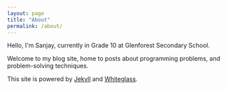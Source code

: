 ```yaml
---
layout: page
title: "About"
permalink: /about/
---
```


Hello, I'm Sanjay, currently in Grade 10 at Glenforest Secondary School.

Welcome to my blog site, home to posts about programming problems, and
problem-solving techniques.

This site is powered by [Jekyll](https://jekyllrb.com/) and [Whiteglass](https://github.com/yous/whiteglass).
